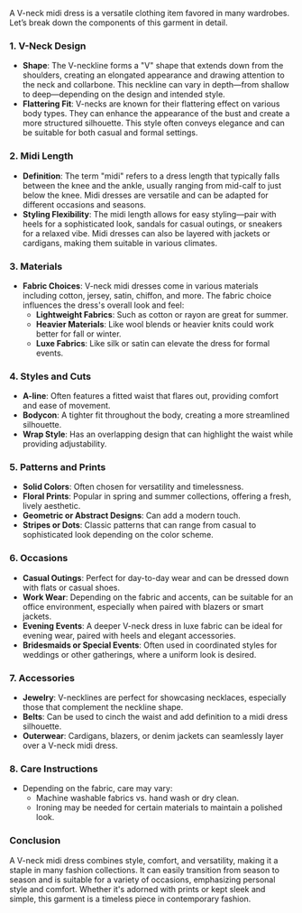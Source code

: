 A V-neck midi dress is a versatile clothing item favored in many wardrobes. Let’s break down the components of this garment in detail.

### 1. **V-Neck Design**
- **Shape**: The V-neckline forms a "V" shape that extends down from the shoulders, creating an elongated appearance and drawing attention to the neck and collarbone. This neckline can vary in depth—from shallow to deep—depending on the design and intended style.
- **Flattering Fit**: V-necks are known for their flattering effect on various body types. They can enhance the appearance of the bust and create a more structured silhouette. This style often conveys elegance and can be suitable for both casual and formal settings.

### 2. **Midi Length**
- **Definition**: The term "midi" refers to a dress length that typically falls between the knee and the ankle, usually ranging from mid-calf to just below the knee. Midi dresses are versatile and can be adapted for different occasions and seasons.
- **Styling Flexibility**: The midi length allows for easy styling—pair with heels for a sophisticated look, sandals for casual outings, or sneakers for a relaxed vibe. Midi dresses can also be layered with jackets or cardigans, making them suitable in various climates.

### 3. **Materials**
- **Fabric Choices**: V-neck midi dresses come in various materials including cotton, jersey, satin, chiffon, and more. The fabric choice influences the dress's overall look and feel:
  - **Lightweight Fabrics**: Such as cotton or rayon are great for summer.
  - **Heavier Materials**: Like wool blends or heavier knits could work better for fall or winter.
  - **Luxe Fabrics**: Like silk or satin can elevate the dress for formal events.

### 4. **Styles and Cuts**
- **A-line**: Often features a fitted waist that flares out, providing comfort and ease of movement.
- **Bodycon**: A tighter fit throughout the body, creating a more streamlined silhouette.
- **Wrap Style**: Has an overlapping design that can highlight the waist while providing adjustability.

### 5. **Patterns and Prints**
- **Solid Colors**: Often chosen for versatility and timelessness.
- **Floral Prints**: Popular in spring and summer collections, offering a fresh, lively aesthetic.
- **Geometric or Abstract Designs**: Can add a modern touch.
- **Stripes or Dots**: Classic patterns that can range from casual to sophisticated look depending on the color scheme.

### 6. **Occasions**
- **Casual Outings**: Perfect for day-to-day wear and can be dressed down with flats or casual shoes.
- **Work Wear**: Depending on the fabric and accents, can be suitable for an office environment, especially when paired with blazers or smart jackets.
- **Evening Events**: A deeper V-neck dress in luxe fabric can be ideal for evening wear, paired with heels and elegant accessories.
- **Bridesmaids or Special Events**: Often used in coordinated styles for weddings or other gatherings, where a uniform look is desired.

### 7. **Accessories**
- **Jewelry**: V-necklines are perfect for showcasing necklaces, especially those that complement the neckline shape.
- **Belts**: Can be used to cinch the waist and add definition to a midi dress silhouette.
- **Outerwear**: Cardigans, blazers, or denim jackets can seamlessly layer over a V-neck midi dress.

### 8. **Care Instructions**
- Depending on the fabric, care may vary:
  - Machine washable fabrics vs. hand wash or dry clean.
  - Ironing may be needed for certain materials to maintain a polished look.

### Conclusion
A V-neck midi dress combines style, comfort, and versatility, making it a staple in many fashion collections. It can easily transition from season to season and is suitable for a variety of occasions, emphasizing personal style and comfort. Whether it's adorned with prints or kept sleek and simple, this garment is a timeless piece in contemporary fashion.